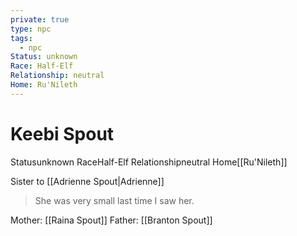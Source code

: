 ```yaml
---
private: true
type: npc
tags:
  - npc
Status: unknown
Race: Half-Elf
Relationship: neutral
Home: Ru'Nileth
---
```


# Keebi Spout

<span class="dataview inline-field"><span class="inline-field-key">Status</span><span class="inline-field-value">unknown</span></span>
<span class="dataview inline-field"><span class="inline-field-key">Race</span><span class="inline-field-value">Half-Elf</span></span>
<span class="dataview inline-field"><span class="inline-field-key">Relationship</span><span class="inline-field-value">neutral</span></span>
<span class="dataview inline-field"><span class="inline-field-key">Home</span><span class="inline-field-value">[[Ru'Nileth]]</span></span>


Sister to [[Adrienne Spout|Adrienne]]

> She was very small last time I saw her.

Mother: [[Raina Spout]]
Father: [[Branton Spout]]